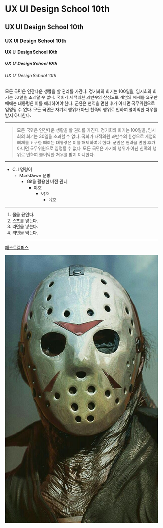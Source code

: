 # UX UI Design School 10th
## UX UI Design School 10th
### UX UI Design School 10th
#### UX UI Design School 10th
##### UX UI Design School 10th
###### UX UI Design School 10th

<!-- p tag = default  -->
모든 국민은 인간다운 생활을 할 권리를 가진다. 정기회의 회기는 100일을, 임시회의 회기는 30일을 초과할 수 없다. 국회가 재적의원 과반수의 찬성으로 계엄의 해제를 요구한 때에는 대통령은 이를 해제하여야 한다. 군인은 현역을 면한 후가 아니면 국무위원으로 임명될 수 없다. 모든 국민은 자기의 행위가 아닌 친족의 행위로 인하여 불이익한 처우를 받지 아니한다.

-----------------------------------

> 모든 국민은 인간다운 생활을 할 권리를 가진다. 정기회의 회기는 100일을, 임시회의 회기는 30일을 초과할 수 없다. 국회가 재적의원 과반수의 찬성으로 계엄의 해제를 요구한 때에는 대통령은 이를 해제하여야 한다. 군인은 현역을 면한 후가 아니면 국무위원으로 임명될 수 없다. 모든 국민은 자기의 행위가 아닌 친족의 행위로 인하여 불이익한 처우를 받지 아니한다.

*****

* CLI 명령어
  + MarkDown 문법
    - Git을 활용한 버전 관리
      * 야호
        * 야호
          * 야호

* * *

1. 물을 끓인다.
2. 스프를 넣는다.
  1. 라면을 넣는다.
3. 라면을 먹는다.
  <!-- OL tag 에서는 in-depth 불가능 -->

- - -

[패스트캠퍼스](https://www.fastcampus.co.kr '패스트캠퍼스 홈페이지로 이동')


![Jason the serial killer](../img/jason.jpg)

